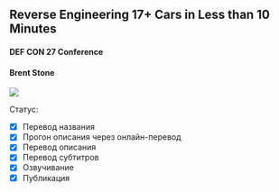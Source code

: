 ## Reverse Engineering 17+ Cars in Less than 10 Minutes

#### DEF CON 27 Conference
#### Brent Stone

[![](http://img.youtube.com/vi/KkgxFplsTnM/0.jpg)](https://www.youtube.com/watch?v=KkgxFplsTnM)

Статус:
- [x] Перевод названия
- [x] Прогон описания через онлайн-перевод
- [x] Перевод описания
- [x] Перевод субтитров
- [x] Озвучивание
- [x] Публикация
